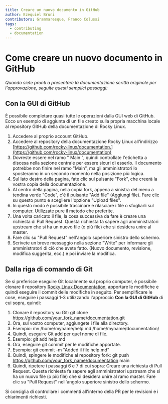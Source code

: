 ```yaml
---
title: Creare un nuovo documento in GitHub
author: Ezequiel Bruni
contributors: Grammaresque, Franco Colussi
tags:
  - contributing
  - documentation
---
```


# Come creare un nuovo documento in GitHub

_Quando siete pronti a presentare la documentazione scritta originale per l'approvazione, seguite questi semplici passaggi:_


## Con la GUI di GitHub

È possibile completare quasi tutte le operazioni dalla GUI web di GitHub. Ecco un esempio di aggiunta di un file creato sulla propria macchina locale al repository GitHub della documentazione di Rocky Linux.



1. Accedere al proprio account GitHub.
2. Accedere al repository della documentazione Rocky Linux all'indirizzo [https://github.com/rocky-linux/documentation.](https://github.com/rocky-linux/documentation)
3. Dovreste essere nel ramo " Main ", quindi controllate l'etichetta a discesa nella sezione centrale per essere sicuri di esserlo. Il documento potrebbe non finire nel ramo "Main", ma gli amministratori lo sposteranno in un secondo momento nella posizione più logica.
4. Sul lato destro della pagina, fate clic sul pulsante "Fork", che creerà la vostra copia della documentazione.
5. Al centro della pagina, nella copia fork, appena a sinistra del menu a tendina verde "Code", c'è il pulsante "Add file" (Aggiungi file). Fare clic su questo punto e scegliere l'opzione "Upload files".
6. In questo modo è possibile trascinare e rilasciare i file o sfogliarli sul computer. Utilizzate pure il metodo che preferite.
7. Una volta caricato il file, la cosa successiva da fare è creare una richiesta di Pull Request. Questa richiesta fa sapere agli amministratori upstream che si ha un nuovo file (o più file) che si desidera unire al master.
8. Fare clic su "Pull Request" nell'angolo superiore sinistro dello schermo.
9. Scrivete un breve messaggio nella sezione "Write" per informare gli amministratori di ciò che avete fatto. (Nuovo documento, revisione, modifica suggerita, ecc.) e poi inviare la modifica.


## Dalla riga di comando di Git

Se si preferisce eseguire Git localmente sul proprio computer, è possibile clonare il repository [Rocky Linux Documentation](https://github.com/rocky-linux/documentation), apportare le modifiche e quindi eseguire il commit delle modifiche in seguito. Per semplificare le cose, eseguire i passaggi 1-3 utilizzando l'approccio **Con la GUI di GitHub** di cui sopra, quindi:



1. Clonare il repository su Git: git clone https://github.com/your_fork_name/documentation.git
2. Ora, sul vostro computer, aggiungete i file alla directory.
3. Esempio: mv /home/myname/help.md /home/myname/documentation/
4. Quindi, eseguire Git add per quel nome di file.
5. Esempio: git add help.md
6. Ora, eseguire git commit per le modifiche apportate.
7. Esempio: git commit -m "Added il file help.md"
8. Quindi, spingere le modifiche al repository fork: git push https://github.com/your_fork_name/documentation main
9. Quindi, ripetere i passaggi 6 e 7 di cui sopra: Creare una richiesta di Pull Request. Questa richiesta fa sapere agli amministratori upstream che si ha un nuovo file (o più file) che si desidera unire al ramo master. Fare clic su "Pull Request" nell'angolo superiore sinistro dello schermo.

Si consiglia di controllare i commenti all'interno della PR per le revisioni e i chiarimenti richiesti. 
